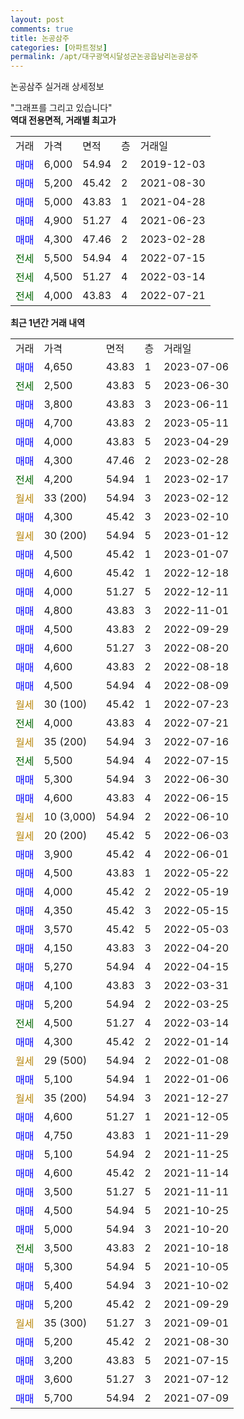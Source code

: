 ```yaml
---
layout: post
comments: true
title: 논공삼주
categories: [아파트정보]
permalink: /apt/대구광역시달성군논공읍남리논공삼주
---
```


논공삼주 실거래 상세정보

<script type="text/javascript">
  google.charts.load('current', {'packages':['line', 'corechart']});
  google.charts.setOnLoadCallback(drawChart);

  function drawChart() {
    var data = new google.visualization.DataTable();
    data.addColumn('date', '거래일');
    data.addColumn('number', "매매");
    data.addColumn('number', "전세");
    data.addColumn('number', "전매");

    data.addRows([[new Date(Date.parse("2023-07-06")), 4650, null, null], [new Date(Date.parse("2023-06-30")), null, 2500, null], [new Date(Date.parse("2023-06-11")), 3800, null, null], [new Date(Date.parse("2023-05-11")), 4700, null, null], [new Date(Date.parse("2023-04-29")), 4000, null, null], [new Date(Date.parse("2023-02-28")), 4300, null, null], [new Date(Date.parse("2023-02-17")), null, 4200, null], [new Date(Date.parse("2023-02-12")), null, null, null], [new Date(Date.parse("2023-02-10")), 4300, null, null], [new Date(Date.parse("2023-01-12")), null, null, null], [new Date(Date.parse("2023-01-07")), 4500, null, null], [new Date(Date.parse("2022-12-18")), 4600, null, null], [new Date(Date.parse("2022-12-11")), 4000, null, null], [new Date(Date.parse("2022-11-01")), 4800, null, null], [new Date(Date.parse("2022-09-29")), 4500, null, null], [new Date(Date.parse("2022-08-20")), 4600, null, null], [new Date(Date.parse("2022-08-18")), 4600, null, null], [new Date(Date.parse("2022-08-09")), 4500, null, null], [new Date(Date.parse("2022-07-23")), null, null, null], [new Date(Date.parse("2022-07-21")), null, 4000, null], [new Date(Date.parse("2022-07-16")), null, null, null], [new Date(Date.parse("2022-07-15")), null, 5500, null], [new Date(Date.parse("2022-06-30")), 5300, null, null], [new Date(Date.parse("2022-06-15")), 4600, null, null], [new Date(Date.parse("2022-06-10")), null, null, null], [new Date(Date.parse("2022-06-03")), null, null, null], [new Date(Date.parse("2022-06-01")), 3900, null, null], [new Date(Date.parse("2022-05-22")), 4500, null, null], [new Date(Date.parse("2022-05-19")), 4000, null, null], [new Date(Date.parse("2022-05-15")), 4350, null, null], [new Date(Date.parse("2022-05-03")), 3570, null, null], [new Date(Date.parse("2022-04-20")), 4150, null, null], [new Date(Date.parse("2022-04-15")), 5270, null, null], [new Date(Date.parse("2022-03-31")), 4100, null, null], [new Date(Date.parse("2022-03-25")), 5200, null, null], [new Date(Date.parse("2022-03-14")), null, 4500, null], [new Date(Date.parse("2022-01-14")), 4300, null, null], [new Date(Date.parse("2022-01-08")), null, null, null], [new Date(Date.parse("2022-01-06")), 5100, null, null], [new Date(Date.parse("2021-12-27")), null, null, null], [new Date(Date.parse("2021-12-05")), 4600, null, null], [new Date(Date.parse("2021-11-29")), 4750, null, null], [new Date(Date.parse("2021-11-25")), 5100, null, null], [new Date(Date.parse("2021-11-14")), 4600, null, null], [new Date(Date.parse("2021-11-11")), 3500, null, null], [new Date(Date.parse("2021-10-25")), 4500, null, null], [new Date(Date.parse("2021-10-20")), 5000, null, null], [new Date(Date.parse("2021-10-18")), null, 3500, null], [new Date(Date.parse("2021-10-05")), 5300, null, null], [new Date(Date.parse("2021-10-02")), 5400, null, null], [new Date(Date.parse("2021-09-29")), 5200, null, null], [new Date(Date.parse("2021-09-01")), null, null, null], [new Date(Date.parse("2021-08-30")), 5200, null, null], [new Date(Date.parse("2021-07-15")), 3200, null, null], [new Date(Date.parse("2021-07-12")), 3600, null, null], [new Date(Date.parse("2021-07-09")), 5700, null, null]]);

    var options = {
      hAxis: {
        format: 'yyyy/MM/dd'
      },    
      lineWidth: 0,
      pointsVisible: true,    
      title: '최근 1년간 유형별 실거래가 분포',
      legend: { position: 'bottom' }
    };

    var formatter = new google.visualization.NumberFormat({pattern:'###,###'} );
    formatter.format(data, 1);
    formatter.format(data, 2);
    
    setTimeout(function() {
        var chart = new google.visualization.LineChart(document.getElementById('columnchart_material'));
        chart.draw(data, (options));
        document.getElementById('loading').style.display = 'none';
    }, 200);
  }
</script>


<div id="loading" style="z-index:20; display: block; margin-left: 0px">"그래프를 그리고 있습니다"</div>
<div id="columnchart_material" style="width: 95%; margin-left: 0px; display: block"></div>
<!-- contents start -->
<b>역대 전용면적, 거래별 최고가</b>
<table class="sortable">
    <tr>
      <td>거래</td>
      <td>가격</td>
      <td>면적</td>
      <td>층</td>
      <td>거래일</td>
    </tr>
        <tr>
          <td><a style="color: blue">매매</a></td>
          <td>6,000</td>
          <td>54.94</td>
          <td>2</td>
          <td>2019-12-03</td>
        </tr>            <tr>
          <td><a style="color: blue">매매</a></td>
          <td>5,200</td>
          <td>45.42</td>
          <td>2</td>
          <td>2021-08-30</td>
        </tr>            <tr>
          <td><a style="color: blue">매매</a></td>
          <td>5,000</td>
          <td>43.83</td>
          <td>1</td>
          <td>2021-04-28</td>
        </tr>            <tr>
          <td><a style="color: blue">매매</a></td>
          <td>4,900</td>
          <td>51.27</td>
          <td>4</td>
          <td>2021-06-23</td>
        </tr>            <tr>
          <td><a style="color: blue">매매</a></td>
          <td>4,300</td>
          <td>47.46</td>
          <td>2</td>
          <td>2023-02-28</td>
        </tr>        
        <tr>
              <td><a style="color: darkgreen">전세</a></td>
              <td>5,500</td>
              <td>54.94</td>
              <td>4</td>
              <td>2022-07-15</td>
            </tr>            <tr>
              <td><a style="color: darkgreen">전세</a></td>
              <td>4,500</td>
              <td>51.27</td>
              <td>4</td>
              <td>2022-03-14</td>
            </tr>            <tr>
              <td><a style="color: darkgreen">전세</a></td>
              <td>4,000</td>
              <td>43.83</td>
              <td>4</td>
              <td>2022-07-21</td>
            </tr>        
    
</table>

<b>최근 1년간 거래 내역</b>

<table class="sortable">
    <tr>
      <td>거래</td>
      <td>가격</td>
      <td>면적</td>
      <td>층</td>
      <td>거래일</td>
    </tr>
    <tr>
      <td><a style="color: blue">매매</a></td>
      <td>4,650</td>
      <td>43.83</td>
      <td>1</td>
      <td>2023-07-06</td>
    </tr>          <tr>
      <td><a style="color: darkgreen">전세</a></td>
      <td>2,500</td>
      <td>43.83</td>
      <td>5</td>
      <td>2023-06-30</td>
    </tr>          <tr>
      <td><a style="color: blue">매매</a></td>
      <td>3,800</td>
      <td>43.83</td>
      <td>3</td>
      <td>2023-06-11</td>
    </tr>          <tr>
      <td><a style="color: blue">매매</a></td>
      <td>4,700</td>
      <td>43.83</td>
      <td>2</td>
      <td>2023-05-11</td>
    </tr>          <tr>
      <td><a style="color: blue">매매</a></td>
      <td>4,000</td>
      <td>43.83</td>
      <td>5</td>
      <td>2023-04-29</td>
    </tr>          <tr>
      <td><a style="color: blue">매매</a></td>
      <td>4,300</td>
      <td>47.46</td>
      <td>2</td>
      <td>2023-02-28</td>
    </tr>          <tr>
      <td><a style="color: darkgreen">전세</a></td>
      <td>4,200</td>
      <td>54.94</td>
      <td>1</td>
      <td>2023-02-17</td>
    </tr>          <tr>
      <td><a style="color: darkgoldenrod">월세</a></td>
      <td>33 (200)</td>
      <td>54.94</td>
      <td>3</td>
      <td>2023-02-12</td>
    </tr>          <tr>
      <td><a style="color: blue">매매</a></td>
      <td>4,300</td>
      <td>45.42</td>
      <td>3</td>
      <td>2023-02-10</td>
    </tr>          <tr>
      <td><a style="color: darkgoldenrod">월세</a></td>
      <td>30 (200)</td>
      <td>54.94</td>
      <td>5</td>
      <td>2023-01-12</td>
    </tr>          <tr>
      <td><a style="color: blue">매매</a></td>
      <td>4,500</td>
      <td>45.42</td>
      <td>1</td>
      <td>2023-01-07</td>
    </tr>          <tr>
      <td><a style="color: blue">매매</a></td>
      <td>4,600</td>
      <td>45.42</td>
      <td>1</td>
      <td>2022-12-18</td>
    </tr>          <tr>
      <td><a style="color: blue">매매</a></td>
      <td>4,000</td>
      <td>51.27</td>
      <td>5</td>
      <td>2022-12-11</td>
    </tr>          <tr>
      <td><a style="color: blue">매매</a></td>
      <td>4,800</td>
      <td>43.83</td>
      <td>3</td>
      <td>2022-11-01</td>
    </tr>          <tr>
      <td><a style="color: blue">매매</a></td>
      <td>4,500</td>
      <td>43.83</td>
      <td>2</td>
      <td>2022-09-29</td>
    </tr>          <tr>
      <td><a style="color: blue">매매</a></td>
      <td>4,600</td>
      <td>51.27</td>
      <td>3</td>
      <td>2022-08-20</td>
    </tr>          <tr>
      <td><a style="color: blue">매매</a></td>
      <td>4,600</td>
      <td>43.83</td>
      <td>2</td>
      <td>2022-08-18</td>
    </tr>          <tr>
      <td><a style="color: blue">매매</a></td>
      <td>4,500</td>
      <td>54.94</td>
      <td>4</td>
      <td>2022-08-09</td>
    </tr>          <tr>
      <td><a style="color: darkgoldenrod">월세</a></td>
      <td>30 (100)</td>
      <td>45.42</td>
      <td>1</td>
      <td>2022-07-23</td>
    </tr>          <tr>
      <td><a style="color: darkgreen">전세</a></td>
      <td>4,000</td>
      <td>43.83</td>
      <td>4</td>
      <td>2022-07-21</td>
    </tr>          <tr>
      <td><a style="color: darkgoldenrod">월세</a></td>
      <td>35 (200)</td>
      <td>54.94</td>
      <td>3</td>
      <td>2022-07-16</td>
    </tr>          <tr>
      <td><a style="color: darkgreen">전세</a></td>
      <td>5,500</td>
      <td>54.94</td>
      <td>4</td>
      <td>2022-07-15</td>
    </tr>          <tr>
      <td><a style="color: blue">매매</a></td>
      <td>5,300</td>
      <td>54.94</td>
      <td>3</td>
      <td>2022-06-30</td>
    </tr>          <tr>
      <td><a style="color: blue">매매</a></td>
      <td>4,600</td>
      <td>43.83</td>
      <td>4</td>
      <td>2022-06-15</td>
    </tr>          <tr>
      <td><a style="color: darkgoldenrod">월세</a></td>
      <td>10 (3,000)</td>
      <td>54.94</td>
      <td>2</td>
      <td>2022-06-10</td>
    </tr>          <tr>
      <td><a style="color: darkgoldenrod">월세</a></td>
      <td>20 (200)</td>
      <td>45.42</td>
      <td>5</td>
      <td>2022-06-03</td>
    </tr>          <tr>
      <td><a style="color: blue">매매</a></td>
      <td>3,900</td>
      <td>45.42</td>
      <td>4</td>
      <td>2022-06-01</td>
    </tr>          <tr>
      <td><a style="color: blue">매매</a></td>
      <td>4,500</td>
      <td>43.83</td>
      <td>1</td>
      <td>2022-05-22</td>
    </tr>          <tr>
      <td><a style="color: blue">매매</a></td>
      <td>4,000</td>
      <td>45.42</td>
      <td>2</td>
      <td>2022-05-19</td>
    </tr>          <tr>
      <td><a style="color: blue">매매</a></td>
      <td>4,350</td>
      <td>45.42</td>
      <td>3</td>
      <td>2022-05-15</td>
    </tr>          <tr>
      <td><a style="color: blue">매매</a></td>
      <td>3,570</td>
      <td>45.42</td>
      <td>5</td>
      <td>2022-05-03</td>
    </tr>          <tr>
      <td><a style="color: blue">매매</a></td>
      <td>4,150</td>
      <td>43.83</td>
      <td>3</td>
      <td>2022-04-20</td>
    </tr>          <tr>
      <td><a style="color: blue">매매</a></td>
      <td>5,270</td>
      <td>54.94</td>
      <td>4</td>
      <td>2022-04-15</td>
    </tr>          <tr>
      <td><a style="color: blue">매매</a></td>
      <td>4,100</td>
      <td>43.83</td>
      <td>3</td>
      <td>2022-03-31</td>
    </tr>          <tr>
      <td><a style="color: blue">매매</a></td>
      <td>5,200</td>
      <td>54.94</td>
      <td>2</td>
      <td>2022-03-25</td>
    </tr>          <tr>
      <td><a style="color: darkgreen">전세</a></td>
      <td>4,500</td>
      <td>51.27</td>
      <td>4</td>
      <td>2022-03-14</td>
    </tr>          <tr>
      <td><a style="color: blue">매매</a></td>
      <td>4,300</td>
      <td>45.42</td>
      <td>2</td>
      <td>2022-01-14</td>
    </tr>          <tr>
      <td><a style="color: darkgoldenrod">월세</a></td>
      <td>29 (500)</td>
      <td>54.94</td>
      <td>2</td>
      <td>2022-01-08</td>
    </tr>          <tr>
      <td><a style="color: blue">매매</a></td>
      <td>5,100</td>
      <td>54.94</td>
      <td>1</td>
      <td>2022-01-06</td>
    </tr>          <tr>
      <td><a style="color: darkgoldenrod">월세</a></td>
      <td>35 (200)</td>
      <td>54.94</td>
      <td>3</td>
      <td>2021-12-27</td>
    </tr>          <tr>
      <td><a style="color: blue">매매</a></td>
      <td>4,600</td>
      <td>51.27</td>
      <td>1</td>
      <td>2021-12-05</td>
    </tr>          <tr>
      <td><a style="color: blue">매매</a></td>
      <td>4,750</td>
      <td>43.83</td>
      <td>1</td>
      <td>2021-11-29</td>
    </tr>          <tr>
      <td><a style="color: blue">매매</a></td>
      <td>5,100</td>
      <td>54.94</td>
      <td>2</td>
      <td>2021-11-25</td>
    </tr>          <tr>
      <td><a style="color: blue">매매</a></td>
      <td>4,600</td>
      <td>45.42</td>
      <td>2</td>
      <td>2021-11-14</td>
    </tr>          <tr>
      <td><a style="color: blue">매매</a></td>
      <td>3,500</td>
      <td>51.27</td>
      <td>5</td>
      <td>2021-11-11</td>
    </tr>          <tr>
      <td><a style="color: blue">매매</a></td>
      <td>4,500</td>
      <td>54.94</td>
      <td>5</td>
      <td>2021-10-25</td>
    </tr>          <tr>
      <td><a style="color: blue">매매</a></td>
      <td>5,000</td>
      <td>54.94</td>
      <td>3</td>
      <td>2021-10-20</td>
    </tr>          <tr>
      <td><a style="color: darkgreen">전세</a></td>
      <td>3,500</td>
      <td>43.83</td>
      <td>2</td>
      <td>2021-10-18</td>
    </tr>          <tr>
      <td><a style="color: blue">매매</a></td>
      <td>5,300</td>
      <td>54.94</td>
      <td>5</td>
      <td>2021-10-05</td>
    </tr>          <tr>
      <td><a style="color: blue">매매</a></td>
      <td>5,400</td>
      <td>54.94</td>
      <td>3</td>
      <td>2021-10-02</td>
    </tr>          <tr>
      <td><a style="color: blue">매매</a></td>
      <td>5,200</td>
      <td>45.42</td>
      <td>2</td>
      <td>2021-09-29</td>
    </tr>          <tr>
      <td><a style="color: darkgoldenrod">월세</a></td>
      <td>35 (300)</td>
      <td>51.27</td>
      <td>3</td>
      <td>2021-09-01</td>
    </tr>          <tr>
      <td><a style="color: blue">매매</a></td>
      <td>5,200</td>
      <td>45.42</td>
      <td>2</td>
      <td>2021-08-30</td>
    </tr>          <tr>
      <td><a style="color: blue">매매</a></td>
      <td>3,200</td>
      <td>43.83</td>
      <td>5</td>
      <td>2021-07-15</td>
    </tr>          <tr>
      <td><a style="color: blue">매매</a></td>
      <td>3,600</td>
      <td>51.27</td>
      <td>3</td>
      <td>2021-07-12</td>
    </tr>          <tr>
      <td><a style="color: blue">매매</a></td>
      <td>5,700</td>
      <td>54.94</td>
      <td>2</td>
      <td>2021-07-09</td>
    </tr>      </table>
<!-- contents end -->    

